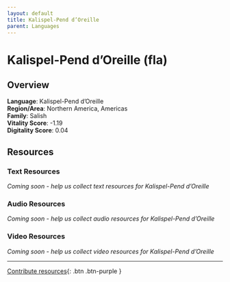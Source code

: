 ```yaml
---
layout: default
title: Kalispel-Pend d’Oreille
parent: Languages
---
```


# Kalispel-Pend d’Oreille (fla)

## Overview

**Language**: Kalispel-Pend d’Oreille  
**Region/Area**: Northern America, Americas  
**Family**: Salish  
**Vitality Score**: -1.19  
**Digitality Score**: 0.04  

## Resources

### Text Resources
*Coming soon - help us collect text resources for Kalispel-Pend d’Oreille*

### Audio Resources
*Coming soon - help us collect audio resources for Kalispel-Pend d’Oreille*

### Video Resources
*Coming soon - help us collect video resources for Kalispel-Pend d’Oreille*

---

[Contribute resources](https://fairtrain.github.io/){: .btn .btn-purple }
